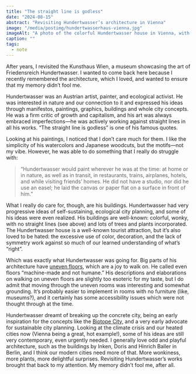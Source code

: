 ```yaml
---
title: "The straight line is godless"
date: "2024-08-15"
abstract: "Revisiting Hundertwasser’s architecture in Vienna"
image: "/media/postimg/hundertwasserhaus-vienna.jpg"
imageAlt: "A photo of the colorful Hundertwasser house in Vienna, with wonky walls and lots of trees"
caption: ""
tags: 
  - note
---
```


After years, I revisited the Kunsthaus Wien, a museum showcasing the art of Friedensreich Hundertwasser. I wanted to come back here because I recently remembered the architecture, which I loved, and wanted to ensure that my memory didn’t fool me.

Hundertwasser was an Austrian artist, painter, and ecological activist. He was interested in nature and our connection to it and expressed his ideas through manifestos, paintings, graphics, buildings and whole city concepts. He was a firm critic of growth and capitalism, and his art was always embraced imperfections—he was actively working against straight lines in all his works. “The straight line is godless” is one of his famous quotes.

Looking at his paintings, I noticed that I don’t care much for them. I like the simplicity of his watercolors and Japanese woodcuts, but the motifs—not my vibe. However, he was able to do something that I really do struggle with:

> “Hundertwasser would paint wherever he was at the time: at home or in nature, as well as in transit, in restaurants, trains, airplanes, hotels, and while visiting friends’ homes. He did not have a studio, nor did he use an easel; he laid the canvas or paper flat on a surface in front of him.”

What I really do care for, though, are his buildings. Hundertwasser had very progressive ideas of self-sustaining, ecological city planning, and some of his ideas were even realized. His buildings are well-known: colorful, wonky, with no straight lines (see above) and lots of trees and plants incorporated. The Hundertwasser house is a well-known tourist attraction, but it’s also loved to be hated: the excessive use of color, decoration, and the lack of symmetry work against so much of our learned understanding of what’s “right”.

Which was exactly what Hundertwasser was going for. Big parts of his architecture have <a href="https://www.hundertwasser.at/deutsch/ausstellungen/khwboden.php">uneven floors</a>, which are a joy to walk on. He called even floors “machine-made and not humane.” His descriptions and elaborations on walking on uneven floors are slightly too esoteric for my taste, but I do admit that moving through the uneven rooms was interesting and somewhat grounding. It’s probably easier to implement in rooms with no furniture (like, museums?), and it certainly has some accessibility issues which were not thought through at the time.

Hundertwasser dreamt of breaking up the concrete city, being an early inspiration for the concepts like the <a href="https://biotope-city.net/en/home-2/">Biotope City</a>, and a very early advocate for sustainable city planning. Looking at the climate crisis and our heated cities now (Vienna being a great, hot example!), some of his ideas are still very contemporary, even urgently needed. I generally love odd and playful architecture, such as the buildings by Inken, Doris and Hinrich Baller in Berlin, and I think our modern cities need more of that. More wonkiness, more plants, more delightful surprises. Revisiting Hundertwasser’s works brought that back to my attention. My memory didn’t fool me, after all.